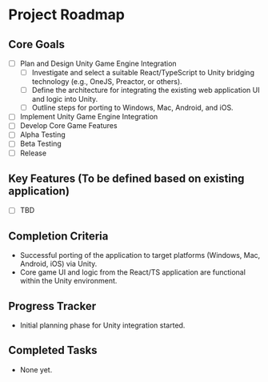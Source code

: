 # Project Roadmap

## Core Goals
- [ ] Plan and Design Unity Game Engine Integration
  - [ ] Investigate and select a suitable React/TypeScript to Unity bridging technology (e.g., OneJS, Preactor, or others).
  - [ ] Define the architecture for integrating the existing web application UI and logic into Unity.
  - [ ] Outline steps for porting to Windows, Mac, Android, and iOS.
- [ ] Implement Unity Game Engine Integration
- [ ] Develop Core Game Features
- [ ] Alpha Testing
- [ ] Beta Testing
- [ ] Release

## Key Features (To be defined based on existing application)
- [ ] TBD

## Completion Criteria
- Successful porting of the application to target platforms (Windows, Mac, Android, iOS) via Unity.
- Core game UI and logic from the React/TS application are functional within the Unity environment.

## Progress Tracker
- Initial planning phase for Unity integration started.

## Completed Tasks
- None yet.
